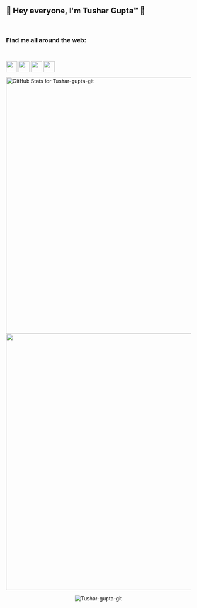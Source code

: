 ## 👋 Hey everyone, I'm Tushar Gupta™ 👋
<br>

### Find me all around the web:
<br>

<p align="left">
<a href="http://twitter.com/ohh_hii_tusharr" target="blank"><img align="center" src="https://github.com/mishmanners/MishManners/blob/master/socials/twitter%20(2).png" title = "Twitter" alt="" height="30" /></a>
<a href="http://linkedin.com/in/tushar-gupta-10a151202/" target="blank"><img align="center" src="https://github.com/mishmanners/MishManners/blob/master/socials/transparent-Linkedin-logo-icon.png" alt="" height="30" /></a>
<a href="http://instagram.com/ohh_hii_tusharr/" target="blank"><img align="center" src="https://github.com/mishmanners/MishManners/blob/master/socials/instagram.png" alt="" height="30" /></a>
<a href="https://www.youtube.com/channel/UCZG6kAjr0ioBNdFjAOF_PbA" target="blank"><img align="center" src="https://github.com/mishmanners/MishManners/blob/master/socials/youtube.png" alt="" height="30" /></a>
</p>
<img src="https://github-readme-stats.vercel.app/api?username=Tushar-gupta-git&show_icons=true&include_all_commits=true&count_private=true&theme=jolly&layout=compact" alt="GitHub Stats for Tushar-gupta-git" width="700">
<img src="https://github-readme-streak-stats.herokuapp.com?user=Tushar-gupta-git&theme=jolly" width="700">
<br>
<p align="center"> <img src="https://activity-graph.herokuapp.com/graph?username=Tushar-gupta-git&bg_color=1F222E&color=F8D866&line=F85D7F&point=FFFFFF&hide_border=false" alt="Tushar-gupta-git" /> </p>
<br>
